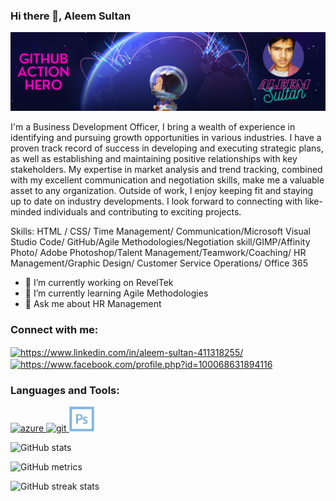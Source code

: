 ### Hi there 👋, Aleem Sultan 
![Image](https://github.com/Aleem-Reveltek/Aleem-Sultan/blob/main/1.png)

I'm a Business Development Officer, I bring a wealth of experience in identifying and pursuing growth opportunities in various industries. I have a proven track record of success in developing and executing strategic plans, as well as establishing and maintaining positive relationships with key stakeholders. My expertise in market analysis and trend tracking, combined with my excellent communication and negotiation skills, make me a valuable asset to any organization. Outside of work, I enjoy keeping fit and staying up to date on industry developments. I look forward to connecting with like-minded individuals and contributing to exciting projects.

Skills: HTML / CSS/ Time Management/ Communication/Microsoft Visual Studio Code/ GitHub/Agile Methodologies/Negotiation skill/GIMP/Affinity Photo/ Adobe Photoshop/Talent Management/Teamwork/Coaching/ HR Management/Graphic Design/ Customer Service Operations/ Office 365

- 🔭 I’m currently working on RevelTek
- 🌱 I’m currently learning Agile Methodologies 
- 💬 Ask me about HR Management 

<h3 align="left">Connect with me:</h3>
<p align="left">
<a href="https://linkedin.com/in/https://www.linkedin.com/in/aleem-sultan-411318255/" target="blank"><img align="center" src="https://raw.githubusercontent.com/rahuldkjain/github-profile-readme-generator/master/src/images/icons/Social/linked-in-alt.svg" alt="https://www.linkedin.com/in/aleem-sultan-411318255/" height="30" width="40" /></a>
<a href="https://fb.com/https://www.facebook.com/profile.php?id=100068631894116" target="blank"><img align="center" src="https://raw.githubusercontent.com/rahuldkjain/github-profile-readme-generator/master/src/images/icons/Social/facebook.svg" alt="https://www.facebook.com/profile.php?id=100068631894116" height="30" width="40" /></a>
</p>

<h3 align="left">Languages and Tools:</h3>
<p align="left"> <a href="https://azure.microsoft.com/en-in/" target="_blank" rel="noreferrer"> <img src="https://www.vectorlogo.zone/logos/microsoft_azure/microsoft_azure-icon.svg" alt="azure" width="40" height="40"/> </a> <a href="https://git-scm.com/" target="_blank" rel="noreferrer"> <img src="https://www.vectorlogo.zone/logos/git-scm/git-scm-icon.svg" alt="git" width="40" height="40"/> </a> <a href="https://www.photoshop.com/en" target="_blank" rel="noreferrer"> <img src="https://raw.githubusercontent.com/devicons/devicon/master/icons/photoshop/photoshop-line.svg" alt="photoshop" width="40" height="40"/> </a> </p>


![GitHub stats](https://github-readme-stats.vercel.app/api?username=Aleem-Reveltek&show_icons=true)  

![GitHub metrics](https://metrics.lecoq.io/Aleem-Reveltek)  

![GitHub streak stats](https://streak-stats.demolab.com/?user=Aleem-Reveltek)  





